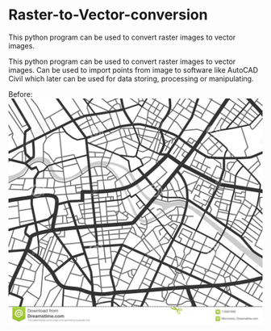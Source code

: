 # Raster-to-Vector-conversion
This python program can be used to convert raster images to vector images.

This python program can be used to convert raster images to vector images. 
Can be used to import points from image to software like AutoCAD Civil which later can be used for data storing, processing or manipulating.

Before:
![alt Before](https://github.com/Sujay-Mhaske/Raster-to-Vector-conversion/blob/main/2.jpg?raw=true)
